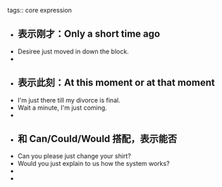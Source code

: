 tags:: core expression

- ## 表示刚才：Only a short time ago
- Desiree just moved in down the block.
-
- ## 表示此刻：At this moment or at that moment
- I'm just there till my divorce is final.
- Wait a minute, I'm just coming.
-
- ## 和 Can/Could/Would 搭配，表示能否
- Can you please just change your shirt?
- Would you just explain to us how the system works?
-
-